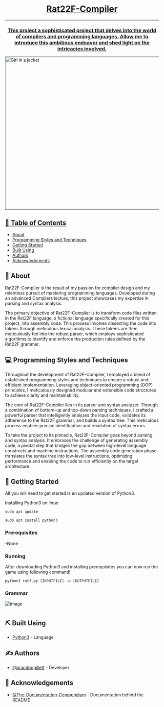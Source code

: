 <p align="center">
  <a href="" rel="noopener">
</p>

<h1 align="center">Rat22F-Compiler</h1>

<div align="center">

</div>

---
<h3 align="center">
  This project a sophisticated project that delves into the world of compilers and programming languages. Allow me to introduce this ambitious endeavor and shed light on the intricacies involved.
  </p>
  </h3>

<img src="https://github.com/brandongillett/Space-Invaders-Game/assets/82180479/a600c7cd-171b-46d6-bfe7-5c89d3fc8953" alt="Girl in a jacket" width="1000" height="500">
  
## 📝 Table of Contents
- [About](#about)
- [Programming Styles and Techniques](#techniques)
- [Getting Started](#getting_started)
- [Built Using](#built_using)
- [Authors](#authors)
- [Acknowledgments](#acknowledgement)

## 🧐 About <a name = "about"></a>
Rat22F-Compiler is the result of my passion for compiler design and my relentless pursuit of mastering programming languages. Developed during an advanced Compilers lecture, this project showcases my expertise in parsing and syntax analysis.

The primary objective of Rat22F-Compiler is to transform code files written in the Rat22F language, a fictional language specifically created for this project, into assembly code. This process involves dissecting the code into tokens through meticulous lexical analysis. These tokens are then meticulously fed into the robust parser, which employs sophisticated algorithms to identify and enforce the production rules defined by the Rat22F grammar.
## 💻 Programming Styles and Techniques <a name = "#techniques"></a>
Throughout the development of Rat22F-Compiler, I employed a blend of established programming styles and techniques to ensure a robust and efficient implementation. Leveraging object-oriented programming (OOP) principles, I meticulously designed modular and extensible code structures to achieve clarity and maintainability.

The core of Rat22F-Compiler lies in its parser and syntax analyzer. Through a combination of bottom-up and top-down parsing techniques, I crafted a powerful parser that intelligently analyzes the input code, validates its adherence to the Rat22F grammar, and builds a syntax tree. This meticulous process enables precise identification and resolution of syntax errors.

To take the project to its pinnacle, Rat22F-Compiler goes beyond parsing and syntax analysis. It embraces the challenge of generating assembly code, a pivotal step that bridges the gap between high-level language constructs and machine instructions. The assembly code generation phase translates the syntax tree into low-level instructions, optimizing performance and enabling the code to run efficiently on the target architecture.
## 🏁 Getting Started <a name = "getting_started"></a>
All you will need to get started is an updated version of Python3.

Installing Python3 on linux

```
sudo apt update

sudo apt install python3
```

### Prerequisites
-None

### Running
After downloading Python3 and installing prerequisites you can now run the game using following command!
```
python3 ratf.py [INPUTFILE] -o [OUTPUTFILE]
```
### Grammar 

![image](https://user-images.githubusercontent.com/82180479/208269680-f2803b52-c9e4-400a-be38-dedb66303e0c.png)

#

## ⛏️ Built Using <a name = "built_using"></a>
- [Python3](https://www.python.org/) - Language

## ✍️ Authors <a name = "authors"></a>
- [@brandongillett](https://github.com/brandongillett) - Developer

## 🎉 Acknowledgements <a name = "acknowledgement"></a>
- [@The-Documentation-Compendium](https://github.com/kylelobo/The-Documentation-Compendium) - Documentation behind the README
